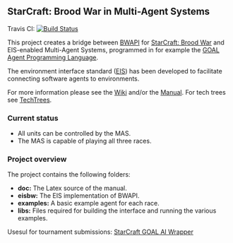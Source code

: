 ## StarCraft: Brood War in Multi-Agent Systems

Travis CI: [![Build Status](https://travis-ci.org/eishub/Starcraft.svg?branch=master)](https://travis-ci.org/eishub/Starcraft)

This project creates a bridge between [BWAPI](https://github.com/bwapi/bwapi "BWAPI") for [StarCraft: Brood War](http://us.blizzard.com/en-us/games/sc "StarCraft: Brood War") and EIS-enabled Multi-Agent Systems, programmed in for example the [GOAL Agent Programming Language](https://goalapl.atlassian.net/wiki "GOAL Agent Programming Language").

The environment interface standard ([EIS](https://github.com/eishub/eis/wiki "EIS")) has been developed to facilitate connecting software agents to environments.

For more information please see the [Wiki](https://github.com/eishub/Starcraft/wiki "Wiki") and/or the [Manual](https://github.com/eishub/Starcraft/blob/master/doc/Resources/StarCraft%20Environment%20Manual.pdf "StarCraft Environment Manual"). For tech trees see [TechTrees](http://www.teamliquid.net/forum/brood-war/226892-techtree-pictures "TechTrees").

### Current status
- All units can be controlled by the MAS.
- The MAS is capable of playing all three races.

### Project overview
The project contains the following folders: 

* **doc:** The Latex source of the manual.
* **eisbw:** The EIS implementation of BWAPI.
* **examples:** A basic example agent for each race.
* **libs:** Files required for building the interface and running the various examples.

Usesul for tournament submissions: [StarCraft GOAL AI Wrapper](https://github.com/Venorcis/StarcraftGOALAIwrapper "StarCraft GOAL AI Wrapper")
